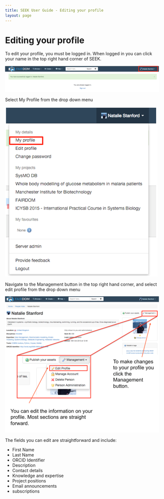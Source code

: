 ```yaml
---
title: SEEK User Guide - Editing your profile
layout: page
---
```


# Editing your profile
To edit your profile, you must be logged in. When logged in you can click your name in the top right hand corner of SEEK.

![edit profile 1](/images/user-guide/edit_profile_1.png)

Select My Profile from the drop down menu

![edit profile 2](/images/user-guide/edit_profile_2.png)

Navigate to the Management button in the top right hand corner, and select edit profile from the drop down menu

![edit profile 3](/images/user-guide/edit_profile_3.png)

The fields you can edit are straightforward and include:

* First Name
* Last Name
* ORCID Identifier
* Description
* Contact details
* Knowledge and expertise
* Project positions
* Email announcements
* subscriptions